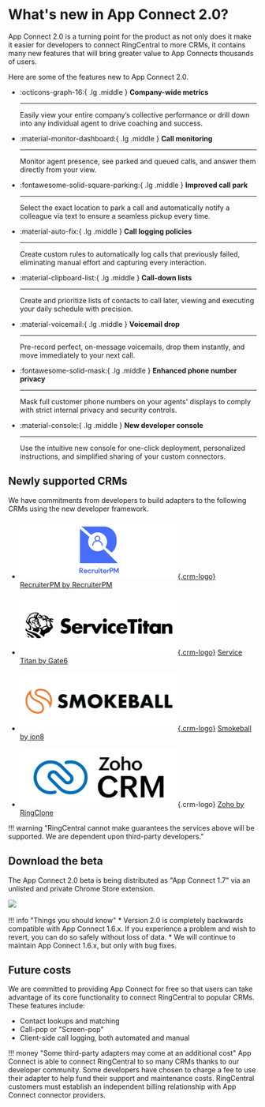 # What's new in App Connect 2.0?

App Connect 2.0 is a turning point for the product as not only does it make it easier for developers to connect RingCentral to more CRMs, it contains many new features that will bring greater value to App Connects thousands of users. 

Here are some of the features new to App Connect 2.0. 

<div class="grid cards" markdown>

-   :octicons-graph-16:{ .lg .middle } __Company-wide metrics__

    ---

    Easily view your entire company’s collective performance or drill down into any individual agent to drive coaching and success.

-   :material-monitor-dashboard:{ .lg .middle } __Call monitoring__

    ---

    Monitor agent presence, see parked and queued calls, and answer them directly from your view.

-   :fontawesome-solid-square-parking:{ .lg .middle } __Improved call park__

    ---

    Select the exact location to park a call and automatically notify a colleague via text to ensure a seamless pickup every time.

-   :material-auto-fix:{ .lg .middle } __Call logging policies__

    ---

    Create custom rules to automatically log calls that previously failed, eliminating manual effort and capturing every interaction.

-   :material-clipboard-list:{ .lg .middle } __Call-down lists__

    ---

    Create and prioritize lists of contacts to call later, viewing and executing your daily schedule with precision.

-   :material-voicemail:{ .lg .middle } __Voicemail drop__

    ---

    Pre-record perfect, on-message voicemails, drop them instantly, and move immediately to your next call.

-   :fontawesome-solid-mask:{ .lg .middle } __Enhanced phone number privacy__

    ---

    Mask full customer phone numbers on your agents' displays to comply with strict internal privacy and security controls.

-   :material-console:{ .lg .middle } __New developer console__

    ---

    Use the intuitive new console for one-click deployment, personalized instructions, and simplified sharing of your custom connectors.

</div>

## Newly supported CRMs

We have commitments from developers to build adapters to the following CRMs using the new developer framework. 

<div class="grid cards crm-list" markdown>

-    [![RecruiterPM Logo](../img/crm-logo-recruiterpm.png){.crm-logo}](../crm/recruiterpm.md)
     [RecruiterPM by RecruiterPM](../crm/recruiterpm.md)

-    [![Service Titan Logo](../img/crm-logo-servicetitan.png){.crm-logo}](../crm/servicetitan.md)
     [Service Titan by Gate6](../crm/servicetitan.md)

-    [![Smokeball Logo](../img/crm-logo-smokeball.png){.crm-logo}](../crm/smokeball.md)
     [Smokeball by ion8](../crm/smokeball.md)

-    ![Zoho Logo](../img/crm-logo-zoho.png){.crm-logo}
     [Zoho by RingClone](../crm/zoho.md)

</div>

!!! warning "RingCentral cannot make guarantees the services above will be supported. We are dependent upon third-party developers."

## Download the beta

The App Connect 2.0 beta is being distributed as "App Connect 1.7" via an unlisted and private Chrome Store extension. 

<a href="https://chromewebstore.google.com/detail/ringcentral-crm-extension/kkhkjhafgdlihndcbnebljipgkandkhh"><img class="mw-350" src="../img/chrome-web-store.png"></a>

!!! info "Things you should know"
    * Version 2.0 is completely backwards compatible with App Connect 1.6.x. If you experience a problem and wish to revert, you can do so safely without loss of data. 
	* We will continue to maintain App Connect 1.6.x, but only with bug fixes.

## Future costs

We are committed to providing App Connect for free so that users can take advantage of its core functionality to connect RingCentral to popular CRMs. These features include:

* Contact lookups and matching
* Call-pop or "Screen-pop"
* Client-side call logging, both automated and manual

!!! money "Some third-party adapters may come at an additional cost"
    App Connect is able to connect RingCentral to so many CRMs thanks to our developer community. Some developers have chosen to charge a fee to use their adapter to help fund their support and maintenance costs. RingCentral customers must establish an independent billing relationship with App Connect connector providers. 
